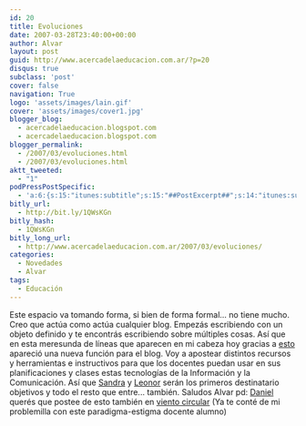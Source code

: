 ```yaml
---
id: 20
title: Evoluciones
date: 2007-03-28T23:40:00+00:00
author: Alvar
layout: post
guid: http://www.acercadelaeducacion.com.ar/?p=20
disqus: true
subclass: 'post'
cover: false
navigation: True
logo: 'assets/images/lain.gif'
cover: 'assets/images/cover1.jpg'
blogger_blog:
  - acercadelaeducacion.blogspot.com
  - acercadelaeducacion.blogspot.com
blogger_permalink:
  - /2007/03/evoluciones.html
  - /2007/03/evoluciones.html
aktt_tweeted:
  - "1"
podPressPostSpecific:
  - 'a:6:{s:15:"itunes:subtitle";s:15:"##PostExcerpt##";s:14:"itunes:summary";s:15:"##PostExcerpt##";s:15:"itunes:keywords";s:17:"##WordPressCats##";s:13:"itunes:author";s:10:"##Global##";s:15:"itunes:explicit";s:7:"Default";s:12:"itunes:block";s:7:"Default";}'
bitly_url:
  - http://bit.ly/1QWsKGn
bitly_hash:
  - 1QWsKGn
bitly_long_url:
  - http://www.acercadelaeducacion.com.ar/2007/03/evoluciones/
categories:
  - Novedades
  - Alvar
tags:
  - Educación
---
```

Este espacio va tomando forma, si bien de forma formal... no tiene mucho. Creo que actúa como actúa cualquier blog. Empezás escribiendo con un objeto definido y te encontrás escribiendo sobre múltiples cosas. Así que en esta meresunda de líneas que aparecen en mi cabeza hoy gracias a <a href="http://www.espacioblog.com/ciberescrituras/post/2007/03/27/viaje-vertiginoso-hacia-futuro-exponencial">esto</a> apareció una nueva función para el blog. Voy a apostear distintos recursos y herramientas e instructivos para que los docentes puedan usar en sus planificaciones y  clases estas tecnologías de la Información y la Comunicación. Así que <a href="http://buenosaires7613.blogspot.com/">Sandra</a> y <a href="http://buenosaires2613.blogspot.com/">Leonor</a> serán los primeros destinatario objetivos y todo el resto que entre... también.
Saludos
Alvar
pd: <a href="http://eltilodeolivos.blogspot.com/">Daniel</a> querés que postee de esto también en <a href="http://viento-circular.blogspot.com">viento circular</a> (Ya te conté de mi problemilla con este paradigma-estigma docente alumno)
